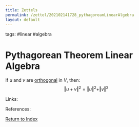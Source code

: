 ```yaml
---
title: Zettels
permalink: /zettel/202102141728_pythagoreanLinearAlgebra
layout: default
---
```

tags: #linear #algebra

# Pythagorean Theorem Linear Algebra

If $u$ and $v$ are [orthogonal](202102141725_orthogonalDefinition) in $V$, then:
$$
\Vert u + v \Vert^2 = \Vert u \Vert^2 + \Vert v \Vert^2
$$

Links: 

References: 

[Return to Index](index)